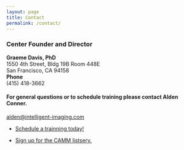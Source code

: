 ```yaml
---
layout: page
title: Contact
permalink: /contact/
---
```


### Center Founder and Director

**Graeme Davis, PhD**  
1550 4th Street, Bldg 19B Room 448E  
San Francisco, CA 94158  
**Phone**  
(415) 418-3662



#### For general questions or to schedule training please contact Alden Conner.

<alden@intelligent-imaging.com>

* <a href="http://goo.gl/forms/rQKQRN8vFw">Schedule a trainning today!</a>

* <a href="http://goo.gl/forms/opIkn1QNlwLePEZz2">Sign up for the CAMM listserv.</a>




